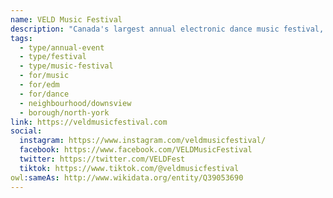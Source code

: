 ```yaml
---
name: VELD Music Festival
description: "Canada's largest annual electronic dance music festival, held at Downsview Park in Toronto since 2012. The three-day festival features world-class EDM, house, techno, trance, and bass music, with multiple stages including the Main Stage, Bass Stage, and Sirkus Stage. Known for stellar production standards, immersive atmosphere, and cutting-edge lighting and sound systems."
tags:
  - type/annual-event
  - type/festival
  - type/music-festival
  - for/music
  - for/edm
  - for/dance
  - neighbourhood/downsview
  - borough/north-york
link: https://veldmusicfestival.com
social:
  instagram: https://www.instagram.com/veldmusicfestival/
  facebook: https://www.facebook.com/VELDMusicFestival
  twitter: https://twitter.com/VELDFest
  tiktok: https://www.tiktok.com/@veldmusicfestival
owl:sameAs: http://www.wikidata.org/entity/Q39053690
---
```

